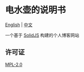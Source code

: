 # 电水壶的说明书

[English](README_en.md) | [中文](README.md)

一个基于 [SolidJS](https://solidjs.com/) 构建的个人博客网站

## 许可证

[MPL-2.0](LICENSE)
